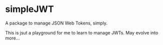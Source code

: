 # simpleJWT
A package to manage JSON Web Tokens, simply.

This is jsut a playground for me to learn to manage JWTs. May evolve into more...
